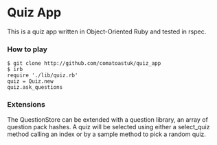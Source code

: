 # Quiz App

This is a quiz app written in Object-Oriented Ruby and tested in rspec.

### How to play

```
$ git clone http://github.com/comatoastuk/quiz_app
$ irb
require './lib/quiz.rb'
quiz = Quiz.new
quiz.ask_questions
```

### Extensions

The QuestionStore can be extended with a question library, an array of question
pack hashes. A quiz will be selected using either a select_quiz method calling
an index or by a sample method to pick a random quiz.
